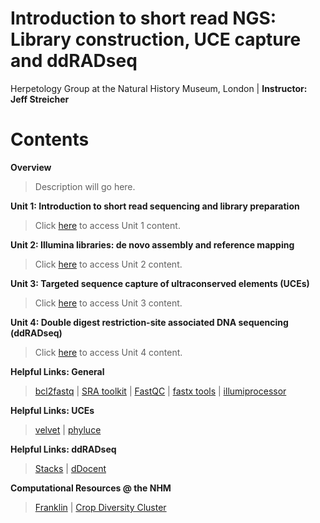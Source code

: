 # Introduction to short read NGS: Library construction, UCE capture and ddRADseq
Herpetology Group at the Natural History Museum, London | 
**Instructor: Jeff Streicher**

# Contents
**Overview** 
>Description will go here.

**Unit 1: Introduction to short read sequencing and library preparation** 
>Click [here](https://github.com/nhm-herpetology/museum-NGS-training/tree/main/Unit_01) to access Unit 1 content.

**Unit 2: Illumina libraries: de novo assembly and reference mapping** 
>Click [here](https://github.com/nhm-herpetology/museum-NGS-training/tree/main/Unit_02) to access Unit 2 content. 

**Unit 3: Targeted sequence capture of ultraconserved elements (UCEs)** 
>Click [here](https://github.com/nhm-herpetology/museum-NGS-training/tree/main/Unit_03) to access Unit 3 content.

**Unit 4: Double digest restriction-site associated DNA sequencing (ddRADseq)** 
>Click [here](https://github.com/nhm-herpetology/museum-NGS-training/tree/main/Unit_04) to access Unit 4 content.

**Helpful Links: General** 
>[bcl2fastq](https://emea.support.illumina.com/sequencing/sequencing_software/bcl2fastq-conversion-software.html) | [SRA toolkit](https://github.com/ncbi/sra-tools/wiki) | 
[FastQC](https://www.bioinformatics.babraham.ac.uk/projects/fastqc/) | [fastx tools](http://hannonlab.cshl.edu/fastx_toolkit/) | [illumiprocessor](https://illumiprocessor.readthedocs.io/en/latest/)

**Helpful Links: UCEs**
>[velvet](https://www.ebi.ac.uk/~zerbino/velvet/) | [phyluce](https://phyluce.readthedocs.io/en/latest/)

**Helpful Links: ddRADseq**
>[Stacks](https://catchenlab.life.illinois.edu/stacks/) | [dDocent](https://www.ddocent.com/)

**Computational Resources @ the NHM**
>[Franklin](http://pgfsites.s3-website-eu-west-1.amazonaws.com/H21/franklin.html) | [Crop Diversity Cluster](https://www.cropdiversity.ac.uk/)

